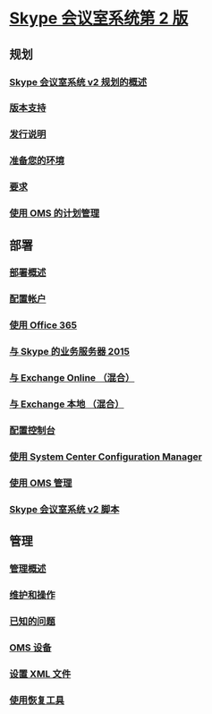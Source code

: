 # [Skype 会议室系统第 2 版](index.md)
## 规划
### [Skype 会议室系统 v2 规划的概述](../plan-your-deployment/clients-and-devices/skype-room-systems-v2-0.md)
### [版本支持](../plan-your-deployment/clients-and-devices/srs2-lifecycle-support.md)
### [发行说明](../plan-your-deployment/clients-and-devices/srs2-release-note.md)
### [准备您的环境](../plan-your-deployment/clients-and-devices/srs-v2-prep.md)
### [要求](../plan-your-deployment/clients-and-devices/requirements.md)
### [使用 OMS 的计划管理](../plan-your-deployment/clients-and-devices/oms-management.md)
## 部署
### [部署概述](../deploy/deploy-clients/room-systems-v2.md)
### [配置帐户](../deploy/deploy-clients/room-systems-v2-configure-accounts.md)
### [使用 Office 365](../deploy/deploy-clients/with-office-365.md)
### [与 Skype 的业务服务器 2015](../deploy/deploy-clients/with-skype-for-business-server-2015.md)
### [与 Exchange Online （混合）](../deploy/deploy-clients/with-exchange-online.md)
### [与 Exchange 本地 （混合）](../deploy/deploy-clients/with-exchange-on-premises.md)
### [配置控制台](../deploy/deploy-clients/console.md)
### [使用 System Center Configuration Manager](../deploy/deploy-clients/room-systems-scale.md)
### [使用 OMS 管理](../deploy/deploy-clients/with-oms.md)
### [Skype 会议室系统 v2 脚本](../deploy/deploy-clients/room-systems-v2-scripts.md)
## 管理
### [管理概述](../manage/skype-room-systems-v2/skype-room-systems-v2.md)
### [维护和操作](../manage/skype-room-systems-v2/room-systems-v2-operations.md)
### [已知的问题](../manage/skype-room-systems-v2/known-issues.md)
### [OMS 设备](../manage/skype-room-systems-v2/oms.md)
### [设置 XML 文件](../manage/skype-room-systems-v2/xml-config-file.md)
### [使用恢复工具](../manage/skype-room-systems-v2/recovery-tool.md)
